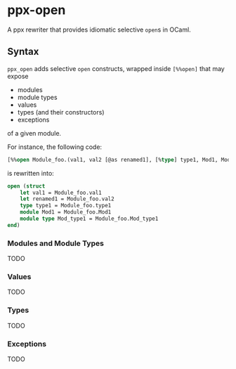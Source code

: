 # ppx-open
A ppx rewriter that provides idiomatic selective `open`s in OCaml.

## Syntax
`ppx_open` adds selective `open` constructs, wrapped inside `[%%open]`
that may expose
- modules
- module types
- values
- types (and their constructors)
- exceptions

of a given module. 

For instance, the following code:
```ocaml
[%%open Module_foo.(val1, val2 [@as renamed1], [%type] type1, Mod1, Mod_type1)]
```
is rewritten into: 
```ocaml
open (struct
    let val1 = Module_foo.val1
    let renamed1 = Module_foo.val2
    type type1 = Module_foo.type1
    module Mod1 = Module_foo.Mod1
    module type Mod_type1 = Module_foo.Mod_type1
end)
```
### Modules and Module Types

TODO

### Values

TODO

### Types

TODO

### Exceptions

TODO
